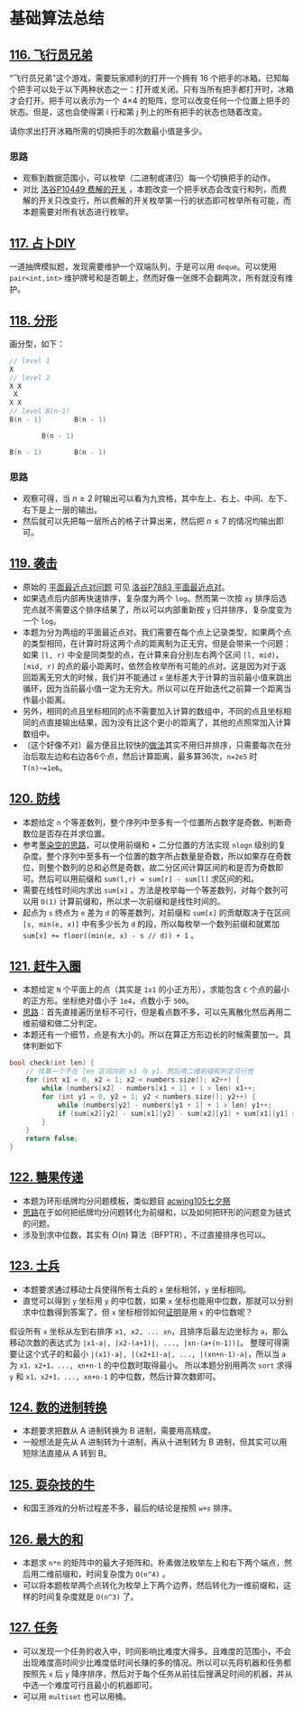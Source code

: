 # 基础算法总结

## [116. 飞行员兄弟](https://www.acwing.com/problem/content/118/)

“飞行员兄弟”这个游戏，需要玩家顺利的打开一个拥有 16 个把手的冰箱。已知每个把手可以处于以下两种状态之一：打开或关闭。只有当所有把手都打开时，冰箱才会打开。把手可以表示为一个 4×4 的矩阵，您可以改变任何一个位置上把手的状态。但是，这也会使得第 i 行和第 j 列上的所有把手的状态也随着改变。

请你求出打开冰箱所需的切换把手的次数最小值是多少。

### 思路

- 观察到数据范围小，可以枚举（二进制或递归）每一个切换把手的动作。
- 对比 [洛谷P10449 费解的开关](https://www.luogu.com.cn/problem/P10449) ，本题改变一个把手状态会改变行和列，而费解的开关只改变行，所以费解的开关枚举第一行的状态即可枚举所有可能，而本题需要对所有状态进行枚举。

## [117. 占卜DIY](https://www.acwing.com/problem/content/119/)

一道抽牌模拟题，发现需要维护一个双端队列，于是可以用 `deque`。可以使用 `pair<int,int>` 维护牌号和是否朝上，然而好像一张牌不会翻两次，所有就没有维护。

## [118. 分形](https://www.acwing.com/problem/content/120/)

画分型，如下：

```c++
// level 1
X
// level 2
X X
 X
X X
// level B(n-1)
B(n - 1)        B(n - 1)

        B(n - 1)

B(n - 1)        B(n - 1)
```

### 思路

- 观察可得，当 $n\geq 2$ 时输出可以看为九宫格，其中左上、右上、中间、左下、右下是上一层的输出。
- 然后就可以先把每一层所占的格子计算出来，然后把 $n\leq 7$ 的情况均输出即可。

## [119. 袭击](https://www.acwing.com/problem/content/121/)

- 原始的 [平面最近点对问题](https://oi-wiki.org/geometry/nearest-points/) 可见 [洛谷P7883 平面最近点对](https://www.luogu.com.cn/problem/P7883)。
- 如果选点后内部再快速排序，复杂度为两个 `log`。然而第一次按 `xy` 排序后选完点就不需要这个排序结果了，所以可以内部重新按 `y` 归并排序，复杂度变为一个 `log`。
- 本题为分为两组的平面最近点对。我们需要在每个点上记录类型，如果两个点的类型相同，在计算时将这两个点的距离制为正无穷。但是会带来一个问题：如果 `[l, r)` 中全是同类型的点，在计算来自分别左右两个区间 `[l, mid)`，`[mid, r)` 的点的最小距离时，依然会枚举所有可能的点对。这是因为对于返回距离无穷大的时候，我们并不能通过 `x` 坐标差大于计算的当前最小值来跳出循环，因为当前最小值一定为无穷大。所以可以在开始迭代之前算一个距离当作最小距离。
- 另外，相同的点且坐标相同的点不需要加入计算的数组中，不同的点且坐标相同的点直接输出结果，因为没有比这个更小的距离了，其他的点照常加入计算数组中。
- （这个好像不对）最方便且比较快的[做法](https://www.acwing.com/problem/content/discussion/content/8211/)其实不用归并排序，只需要每次在分治后取左边和右边各6个点，然后计算距离，最多算36次，`n=2e5` 时 `T(n)~=1e6`。

## [120. 防线](https://www.acwing.com/problem/content/122/)

- 本题给定 `n` 个等差数列，整个序列中至多有一个位置所占数字是奇数。判断奇数位是否存在并求位置。
- 参考[墨染空的思路](https://www.acwing.com/solution/content/2545/)，可以使用前缀和 + 二分位置的方法实现 `nlogn` 级别的复杂度。整个序列中至多有一个位置的数字所占数量是奇数，所以如果存在奇数位，则整个数列的总和必然是奇数，故二分区间计算区间的和是否为奇数即可。然后可以用前缀和 `sum(l,r) = sum[r] - sum[l]` 求区间的和。
- 需要在线性时间内求出 `sum[x]` 。方法是枚举每一个等差数列，对每个数列可以用 `O(1)` 计算前缀和，所以求一次前缀和是线性时间的。
- 起点为 `s` 终点为 `e` 差为 `d` 的等差数列，对前缀和 `sum[x]` 的贡献取决于在区间 `[s, min(e, x)]` 中有多少长为 `d` 的段，所以每枚举一个数列前缀和就累加 `sum[x] += floor((min(e, x) - s // d)) + 1` 。

## [121. 赶牛入圈](https://www.acwing.com/problem/content/123/)

- 本题给定 `N` 个平面上的点（其实是 `1x1` 的小正方形），求能包含 `C` 个点的最小的正方形。坐标绝对值小于 `1e4`，点数小于 `500`。
- [思路](https://www.acwing.com/solution/content/1091/)：首先直接遍历坐标不可行，但是看点数不多，可以先离散化然后再用二维前缀和做二分判定。
- 本题还有一个细节，点是有大小的。所以在算正方形边长的时候需要加一。具体判断如下

```c++
bool check(int len) {
    // 找第一个不在 len 区间内的 x1 与 y1，然后用二维前缀和判定可行性
    for (int x1 = 0, x2 = 1; x2 < numbers.size(); x2++) {
        while (numbers[x2] - numbers[x1 + 1] + 1 > len) x1++;
        for (int y1 = 0, y2 = 1; y2 < numbers.size(); y2++) {
            while (numbers[y2] - numbers[y1 + 1] + 1 > len) y1++;
            if (sum[x2][y2] - sum[x1][y2] - sum[x2][y1] + sum[x1][y1] >= C) return true;
        }
    }
    return false;
}
```

## [122. 糖果传递](https://www.acwing.com/problem/content/124/)

- 本题为环形纸牌均分问题模板，类似题目 [acwing105七夕祭](https://www.acwing.com/problem/content/107/)
- [思路](https://www.acwing.com/solution/content/41677/)在于如何把纸牌均分问题转化为前缀和，以及如何把环形的问题变为链式的问题。
- 涉及到求中位数，其实有 $O(n)$ 算法（BFPTR），不过直接排序也可以。

## [123. 士兵](https://www.acwing.com/problem/content/125/)

- 本题要求通过移动士兵使得所有士兵的 `x` 坐标相邻，`y` 坐标相同。
- 直觉可以得到 `y` 坐标用 `y` 的中位数，如果 `x` 坐标也能用中位数，那就可以分别求中位数得到答案了。但 `x` 坐标相邻如何[证明](https://www.acwing.com/solution/content/2392/)是用 `x` 的中位数呢？

假设所有 `x` 坐标从左到右排序 `x1, x2, ... xn`，且排序后最左边坐标为 `a`，那么移动次数的表达式为 `|x1-a|, |x2-(a+1)|, ..., |xn-(a+(n-1))|`。
整理可得需要让这个式子的和最小 `|(x1)-a|, |(x2+1)-a|, ..., |(xn+n-1)-a|`，所以当 `a` 为 `x1，x2+1，..., xn+n-1` 的中位数时取得最小。
所以本题分别用两次 `sort` 求得 `y` 和 `x1，x2+1，..., xn+n-1` 的中位数，然后计算次数即可。

## [124. 数的进制转换](https://www.acwing.com/problem/content/126/)

- 本题要求把数从 A 进制转换为 B 进制，需要用高精度。
- 一般想法是先从 A 进制转为十进制，再从十进制转为 B 进制，但其实可以用短除法直接从 A 转到 B。

## [125. 耍杂技的牛](https://www.acwing.com/problem/content/description/127/)

- 和国王游戏的分析过程差不多，最后的结论是按照 `w+s` 排序。

## [126. 最大的和](https://www.acwing.com/problem/content/description/128/)

- 本题求 `n*n` 的矩阵中的最大子矩阵和。朴素做法枚举左上和右下两个端点，然后用二维前缀和，时间复杂度为 `O(n^4)` 。
- 可以将本题枚举两个点转化为枚举上下两个边界，然后转化为一维前缀和，这样的时间复杂度就是 `O(n^3)` 了。

## [127. 任务](https://www.acwing.com/problem/content/description/129/)

- 可以发现一个任务的收入中，时间影响比难度大得多。且难度的范围小，不会出现难度高时间少比难度低时间长赚的多的情况。所以可以先将机器和任务都按照先 `x` 后 `y` 降序排序，然后对于每个任务从前往后搜满足时间的机器，并从中选一个难度可行且最小的机器即可。
- 可以用 `multiset` 也可以用桶。